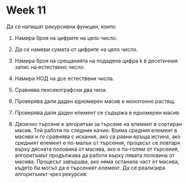 # Week 11

Да се напишат рекурсивни функции, които:

1) Намира броя на цифрите на цяло число.

2) Да се намери сумата от цифрите на цяло число.

3) Намира броя на срещанията на подадена цифра k в десетичния запис на естествено число.

4) Намира НОД на дсе естествени числа.

5) Сравнява лексикографски два низа.

6) Проверява дали даден едномерен масив е монотонно растящ.

7) Проверява дали даден елемент се съдържа в едномерен масив.

8) Двоично търсене е алгоритъм за търсене на елемент в сортиран масив. Той работи по следния начин: Взима средния елемент в масива и го сравнява с искания, ако са равни връща истина, ако средният елемент е по-малък от търсения, процесът се повтаря върху дясната половина от масива, ако е по-голям от търсения, алгоритъмът продължава да работи върху лявата половина от масива. Процесът завършва, ако няма останала част от масива, където би могъл да е търсеният елемент. Да се реализира алгоритъмът чрез рекурсия.